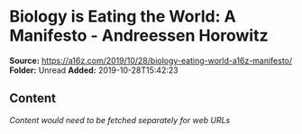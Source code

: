 # Biology is Eating the World: A Manifesto - Andreessen Horowitz

**Source:** https://a16z.com/2019/10/28/biology-eating-world-a16z-manifesto/
**Folder:** Unread
**Added:** 2019-10-28T15:42:23




## Content
*Content would need to be fetched separately for web URLs*
